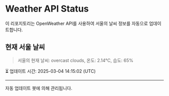 
# Weather API Status

이 리포지토리는 OpenWeather API를 사용하여 서울의 날씨 정보를 자동으로 업데이트합니다.

## 현재 서울 날씨
> 서울의 현재 날씨: overcast clouds, 온도: 2.14°C, 습도: 65%

⏳ 업데이트 시간: 2025-03-04 14:15:02 (UTC)

---
자동 업데이트 봇에 의해 관리됩니다.
